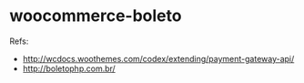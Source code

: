 woocommerce-boleto
==================

Refs:

* http://wcdocs.woothemes.com/codex/extending/payment-gateway-api/
* http://boletophp.com.br/
